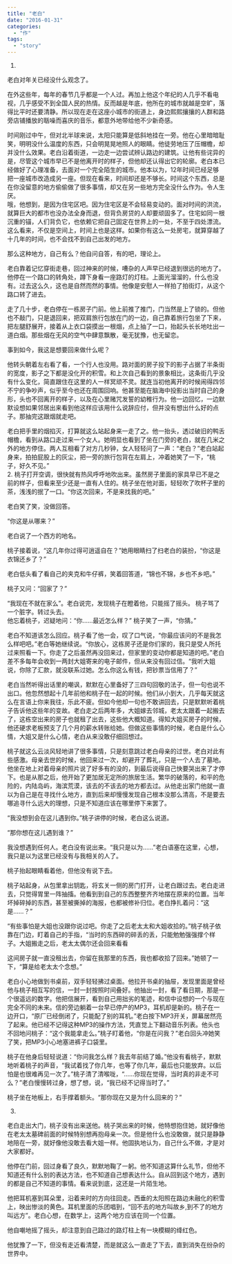 ```yaml
---
title: "老白"
date: "2016-01-31"
categories: 
  - "作"
tags: 
  - "story"
---
```


1. 
老白对年关已经没什么观念了。

在外这些年，每年的春节几乎都是一个人过。再加上他这个年纪的人几乎不看电视，几乎感受不到全国人民的热情。反而越是年底，他所在的城市就越是空旷，落得比平时还要清静。所以现在走在这座小城市的街道上，身边熙熙攘攘的人群和路旁店铺播放的聒噪而喜庆的音乐，都意外地带给他不少新奇感。

时间刚过中午，但对北半球来说，太阳只能算是低斜地挂在一旁。他在心里暗暗耻笑，明明没什么温度的东西，只会明晃晃地照人的眼睛。他徒劳地压了压帽檐，却并没什么效果。老白沿着街道，一边走一边尝试辨认路边的建筑。让他有些诧异的是，尽管这个城市早已不是他离开时的样子，但他却还认得出它的轮廓。老白本已经做好了心理准备，去面对一个完全陌生的城市。他本以为，12年时间已经足够把一座城市改造成另一座。但现在看来，时间却还是不够长。时间这个东西，总是在你没留意的地方偷偷做了很多事情，却又在另一些地方完全没什么作为。令人生厌。  
哦，他想到，是因为住宅区吧。因为住宅区是不会轻易变动的。面对时间的洪流，就算巨大的都市也没办法全身而退，但背负房贷的人却要顽固多了。住宅如同一根沉重的锚，人们背负它，也依赖它把自己固定在世界上的一处，不至于四处漂流。这么看来，不仅是空间上，时间上也是这样。如果你有这么一处房宅，就算穿越了十几年的时间，也不会找不到自己出发的地方。

那么这种地方，自己有么？他自问自答，有的吧，理论上。

老白靠着记忆穿街走巷，回过神来的时候，嘈杂的人声早已经退到很远的地方了。他停在一个路口的转角处，蹲下身看一座路灯的灯柱。上面光溜溜的，什么也没有。过去这么久，这也是自然而然的事情。他像是安慰人一样拍了拍街灯，从这个路口转了进去。

走了几十步，老白停在一栋房子门前。他上前推了推门，门当然是上了锁的。但他也不敲门，只是退回来，把双肩旅行包放在门的一边，自己靠着旅行包坐了下来，把左腿舒展开，接着从上衣口袋摸出一根烟，点上抽了一口，抬起头长长地吐出一道白烟。那些烟在无风的空气中肆意飘散，毫无犹豫，也无留恋。

事到如今，我这是想要回来做什么呢？

他转头朝着左右看了看，一个行人也没用。路对面的房子投下的影子占据了半条街的宽度，影子之下都是没化开的积雪。和上次自己看到的景象相比，这条街几乎没有什么变化，简直跟住在这里的人一样冥顽不灵。就连当初他离开的时候闹得四邻不宁的争吵声，似乎至今也还在周围回响。他甚至能在脑海中投影出当时自己的身形，头也不回离开的样子，以及在心里赌咒发誓的幼稚行为。他一边回忆，一边默默设想如果邻居出来看到他这样应该用什么说辞应付，但并没有想出什么好的点子。那抽完这跟烟就走吧。

老白把手里的烟掐灭，打算就这么站起身来一走了之。他一抬头，透过破旧的鸭舌帽檐，看到从路口走过来一个女人。她明显也看到了坐在门旁的老白，就在几米之外的地方停住。两人互相看了对方几秒钟，女人轻轻问了一声：“老白？”老白站起身来，拍拍屁股上的灰尘，把一旁的旅行包背在左肩上，冲着她笑了一下，“桃子，好久不见。”  
2. 
桃子打开空调，很快就有热风呼呼地吹出来。虽然房子里面的家具早已不是之前的样子，但看来至少还是一直有人住的。桃子坐在他对面，轻轻吹了吹杯子里的茶，浅浅的抿了一口。“你这次回来，不是来找我的吧。”

老白笑了笑，没做回答。

“你这是从哪来？”

老白说了一个西方的地名。

桃子接着说，“这几年你过得可逍遥自在？”她用眼睛扫了扫老白的装扮，“你这是衣锦还乡了？”

老白低头看了看自己的夹克和牛仔裤，笑着回答道，“锦也不锦，乡也不乡吧。”

桃子又问：“回家了？”

“我现在不就在家么”。老白说完，发现桃子在瞪着他，只能摇了摇头。 桃子骂了一个脏字。转过头去。  
他忘着桃子，迟疑地问：“你……最近怎么样？” 桃子笑了一声，“你猜。”

老白不知道该怎么回应。桃子看了他一会，叹了口气说，“你最应该问的不是我怎么样吧吧。”老白等她继续说。“你放心，这栋房子还是你们家的，我只是受人所托过来照看一下。你走了之后虽然再没回来过，但家里的变动你都是知道的吧。”老白差不多每年会收到一两封大姐寄来的电子邮件，但从来没有回过信。“我听大姐说，你除了汇款，就没联系过她。怎么你这么有钱，把钞票当信用了？”

老白当然听得出话里的嘲讽，默默在心里备好了三四句回敬的法子，但一句也说不出口。他忽然想起十几年前他和桃子在一起的时候。他们从小到大，几乎每天就这么在言语上你来我往，乐此不疲。但如今他却一句也不敢讲回去，只是默默听着桃子告诉他这些年的变故。老白走之后两年多，大姐嫁去邻城，老太太跟着一起搬去了，这栋空出来的房子也就租了出去，这些他大概知道。得知大姐买房子的时候，他还硬求老板预支了几个月的薪水转账给她。但做这些事情的时候，老白是什么心情，大姐又是什么心情，老白从来没敢仔细回想过。

桃子就这么云淡风轻地讲了很多事情，只是刻意跳过老白母亲的过世。老白对此有些感激。母亲去世的时候，他回来过一次，却避开了葬礼，只是一个人去了墓地。他坐在地上对着母亲的照片说了好多有的没的，到最后说得自己快要哭出来了才停下。也是从那之后，他开始了更加居无定所的旅居生活。繁华的破落的，和平的危险的，内陆岛屿，海滨荒漠，该去的不该去的地方都去过。从他走出家门他就一直以为自己是在寻找什么地方，直到后来却慢慢发现自己根本没那么清高，不是要去哪追寻什么远大的理想，只是不知道应该在哪里停下来罢了。

“我没想到会在这儿遇到你。”桃子讲停的时候，老白这么说道。

“那你想在这儿遇到谁？”

我没想遇到任何人。老白没有说出来。“我只是以为……”老白语塞在这里，心想，我只是以为这里已经没有与我相关的人了。

桃子抬起眼睛看着他，但他没有说下去。

桃子站起身，从包里拿出钥匙，将玄关一侧的房门打开，让老白跟过去。老白走进去，只觉得胃里一阵抽搐。他看到到自己的东西整整齐齐地摆在原来的位置。当年坏掉碎掉的东西，甚至被撕掉的海报，也都被修补归位。老白挣扎着问：“这是……？”

“有些事怕是大姐也没跟你说过吧。你走了之后老太太和大姐收拾的。”桃子桃子依靠在门边，盯着自己的手指，“当时的东西碎的碎丢的丢，只能勉勉强强撑个样子。大姐搬走之后，老太太偶尔还会回来看看

这间房子就一直没租出去，你留在我那里的东西，我也都收拾了回来。”她顿了一下，“算是给老太太个念想。”

老白小心地做到书桌前，双手轻轻拂过桌面。他拉开书桌的抽屉，发现里面是曾经他与桃子相互写的信，一封一封按照时间叠好。他抽出一封，看了看日期，那是一个很遥远的数字。他把信展开，看到自己用拙劣的笔迹，和信中设想的一个与现在完全不同的未来。信的旁边躺着一台早已停产的MP3，耳机却是新的。桃子在一边开口，“原厂已经倒闭了，只能配了别的耳机。”老白按下MP3开关，屏幕居然亮了起来。他已经不记得这种MP3的操作方法，凭直觉上下翻动音乐列表。他头也不回地问桃子：“这个我能拿走么。”桃子盯着他，“你是在问我？”老白回头冲她笑了笑，把MP3小心地塞进裤子口袋里。

桃子在他身后轻轻说道：“你问我怎么样？我去年前结了婚。”他没有看桃子，默默地听着桃子的声音，“我试着找了你几年，也等了你几年，最后也只能放弃。以后怕是也很难再见一次了。”桃子清了清喉咙，“……你现在觉得，当时真的非走不可么？”老白慢慢转过身，想了想，说，“我已经不记得当时了。”

桃子坐在地板上，右手撑着额头。“那你现在又是为什么回来的？”

3. 
老白走出大门，桃子没有出来送他。桃子哭出来的时候，他特想抱住她，就好像他在老太太墓碑前面的时候特别想再抱母亲一次。但是他什么也没敢做，就只是静静地陪在一旁，就好像他没敢去看大姐一样。他固执地认为，自己什么不做，才是对大家都好。

他停在门前，回过身看了良久，默默地鞠了一躬。他不知道这算什么礼节，但他不知道还有什么别的表达方法，也不知道自己想表达什么。自从回到这个地方，遇到的都是自己不知道的事情。看来说到底，这还是一片陌生地。

他把耳机塞到耳朵里，沿着来时的方向往回走。西垂的太阳照在路边未融化的积雪上，映出惨淡的黄色。耳机里面的乐团唱到，“回不去的地方叫故乡,到不了的地方叫远方”。老白心想，在数学上，这两个地方应该在同一个位置。

他自嘲地摇了摇头，却注意到自己路过的路灯柱上有一块模糊的绛红色。

他犹豫了一下，但没有走近看清楚，而是就这么一直走了下去，直到消失在纷杂的世界中。
